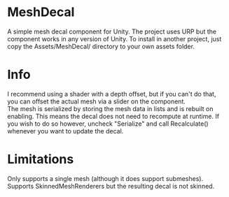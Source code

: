 # MeshDecal
A simple mesh decal component for Unity. The project uses URP but the component works in any version of Unity.
To install in another project, just copy the Assets/MeshDecal/ directory to your own assets folder.

# Info
I recommend using a shader with a depth offset, but if you can't do that, you can offset the actual mesh via a slider on the component.  
The mesh is serialized by storing the mesh data in lists and is rebuilt on enabling. This means the decal does not need to recompute at runtime. If you wish to do so however, uncheck "Serialize" and call Recalculate() whenever you want to update the decal.

# Limitations
Only supports a single mesh (although it does support submeshes). Supports SkinnedMeshRenderers but the resulting decal is not skinned.
